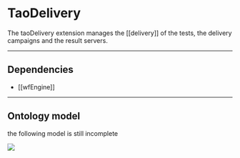 TaoDelivery
===========

The taoDelivery extension manages the [[delivery]] of the tests, the delivery campaigns and the result servers.

------------------------------------------------------------------------

Dependencies
------------

-   [[wfEngine]]

------------------------------------------------------------------------

Ontology model
--------------

the following model is still incomplete

![](http://forge.taotesting.com/attachments/1254/taoDeliveryRDF.png)

